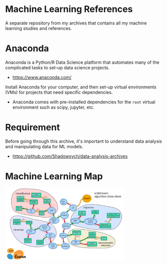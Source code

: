 # Machine Learning References
A separate repository from my archives that contains all my machine learning studies and references.  

# Anaconda
Anaconda is a Python/R Data Science platform that automates many of the complicated tasks to set-up data science projects.
- https://www.anaconda.com/

Install Anaconda for your computer, and then set-up virtual environments (VMs) for projects that need specific dependencies.
- Anaconda comes with pre-installed dependencies for the ```root``` virtual environment such as scipy, jupyter, etc.

# Requirement
Before going through this archive, it's important to understand data analysis and manipulating data for ML models.
- https://github.com/Shadowsych/data-analysis-archives

# Machine Learning Map
<img src="images/ml_map.png" height="75%" width="75%"></img>